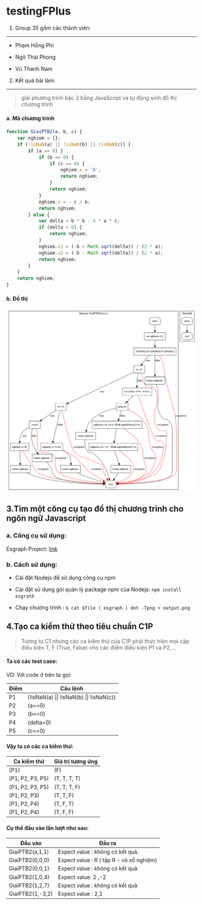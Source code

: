 testingFPlus
============

1. Group 35 gồm các thành viên:
----------------------------

- Phạm Hồng Phi
 
- Ngô Thái Phong

- Vũ Thanh Nam

2. Kết quả bài làm:
-------------

>   giải phương trình bậc 2 bằng JavaScript và tự động sinh đồ thị chương trình

#### a. Mã chương trình
```js
function GiaiPTB2(a, b, c) {
    var nghiem = {};
    if (!isNaN(a) || !isNaN(b) || !isNaN(c)) {
        if (a == 0) {
            if (b == 0) {
                if (c == 0) {
                    nghiem.x = 'R';
                    return nghiem;
                }
                return nghiem;
            }
            nghiem.x = - c / b;
            return nghiem;
        } else {
            var delta = b * b - 4 * a * c;
            if (delta < 0) {
                return nghiem;
            }
            nghiem.x1 = (-b + Math.sqrt(delta)) / (2 * a);
            nghiem.x2 = (-b - Math.sqrt(delta)) / (2 * a);
            return nghiem;
        }
    }
    return nghiem;
}
```
#### b. Đồ thị
![dothi](<output.png?raw=true>)

3.Tìm một công cụ tạo đồ thị chương trình cho ngôn ngữ Javascript
-----------------------------------------------------------------

### a. Công cụ sử dụng:

Esgraph Project: [link](<https://github.com/Swatinem/esgraph>)

### b. Cách sử dụng:

-   Cài đặt Nodejs để sử dụng công cụ npm

-   Cài đặt sử dụng gói quản lý package npm của Nodejs: `npm install esgrath`

-   Chạy chương trình : `$ cat $file | esgraph | dot -Tpng > output.png`

4.Tạo ca kiểm thử theo tiêu chuẩn C1P
-------------------------------------

>Tương tự C1 nhưng các ca kiểm thử của C1P phải thực hiện mọi cặp điều kiện T, F
(True, False) cho các điểm điều kiện P1 và P2,...

#### Ta có các test case:

VD: Với code ở trên ta gọi:

 
Điểm  | Câu lệnh
------------- | -------------
P1  | (!isNaN(a) \|\| !isNaN(b) \|\| !isNaN(c)) 
P2  | (a==0)
 P3 | (b==0)                                    
 P4 | (delta\<0)                                
 P5 | (c==0)   
 
#### Vậy ta có các ca kiểm thử:

Ca kiểm thử | Giá trị tương ứng
------------|--------
(P1)| (F)
(P1, P2, P3, P5) | (T, T, T, T)
(P1, P2, P3, P5) | (T, T, T, F)
(P1, P2, P3) | (T, T, F)
(P1, P2, P4) | (T, F, T)
(P1, P2, P4) | (T, F, F)

#### Cụ thể đầu vào lần lượt như sau:

Đầu vào | Đầu ra
--------|-------
GiaiPTB2(a,1,1) | Expect value : không có kết quả.
GiaiPTB2(0,0,0) | Expect value : R ( tập R - vô số nghiệm)
GiaiPTB2(0,0,1) | Expect value : không có kết quả
GiaiPTB2(1,0,4) | Expect value: 2 ,-2
GiaiPTB2(1,2,7) | Expect value : không có kết quả
GiaiPTB2(1,-3,2) | Expect value : 2,1
